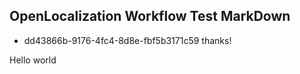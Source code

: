 ## OpenLocalization Workflow Test MarkDown
* dd43866b-9176-4fc4-8d8e-fbf5b3171c59 
thanks!

Hello world